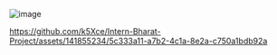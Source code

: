 
![image](https://github.com/k5Xce/Intern-Bharat-Project/assets/141855234/ab8e08a8-a4e6-45a0-b46e-77bf03d9d5de)


https://github.com/k5Xce/Intern-Bharat-Project/assets/141855234/5c333a11-a7b2-4c1a-8e2a-c750a1bdb92a

